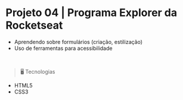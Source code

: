 # Projeto 04 | Programa Explorer da Rocketseat

- Aprendendo sobre formulários (criação, estilização) 
- Uso de ferramentas para acessibilidade

<br>

> 🖥️ Tecnologias

- HTML5
- CSS3

